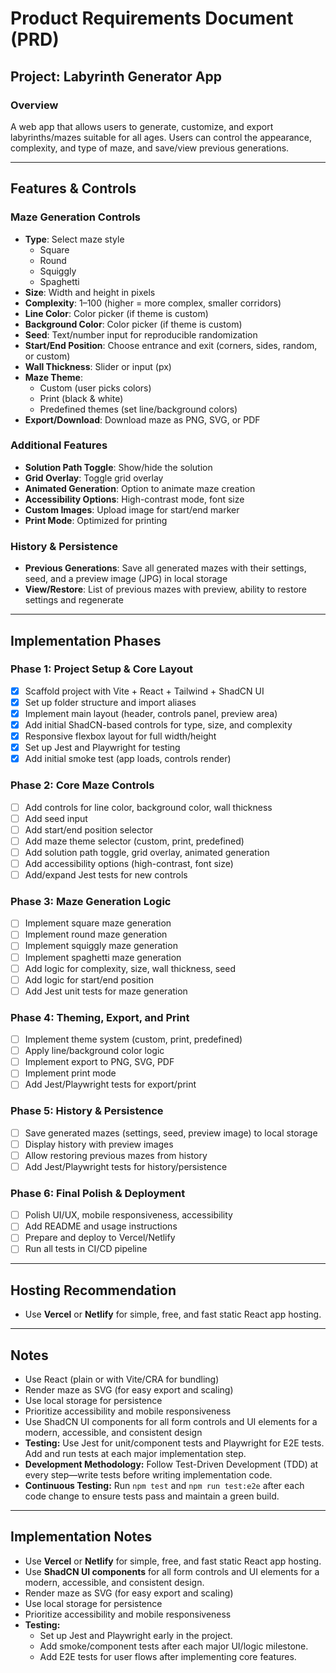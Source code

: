 # Product Requirements Document (PRD)

## Project: Labyrinth Generator App

### Overview
A web app that allows users to generate, customize, and export labyrinths/mazes suitable for all ages. Users can control the appearance, complexity, and type of maze, and save/view previous generations.

---

## Features & Controls

### Maze Generation Controls
- **Type**: Select maze style
  - Square
  - Round
  - Squiggly
  - Spaghetti
- **Size**: Width and height in pixels
- **Complexity**: 1–100 (higher = more complex, smaller corridors)
- **Line Color**: Color picker (if theme is custom)
- **Background Color**: Color picker (if theme is custom)
- **Seed**: Text/number input for reproducible randomization
- **Start/End Position**: Choose entrance and exit (corners, sides, random, or custom)
- **Wall Thickness**: Slider or input (px)
- **Maze Theme**:
  - Custom (user picks colors)
  - Print (black & white)
  - Predefined themes (set line/background colors)
- **Export/Download**: Download maze as PNG, SVG, or PDF

### Additional Features
- **Solution Path Toggle**: Show/hide the solution
- **Grid Overlay**: Toggle grid overlay
- **Animated Generation**: Option to animate maze creation
- **Accessibility Options**: High-contrast mode, font size
- **Custom Images**: Upload image for start/end marker
- **Print Mode**: Optimized for printing

### History & Persistence
- **Previous Generations**: Save all generated mazes with their settings, seed, and a preview image (JPG) in local storage
- **View/Restore**: List of previous mazes with preview, ability to restore settings and regenerate

---

## Implementation Phases

### Phase 1: Project Setup & Core Layout
- [x] Scaffold project with Vite + React + Tailwind + ShadCN UI
- [x] Set up folder structure and import aliases
- [x] Implement main layout (header, controls panel, preview area)
- [x] Add initial ShadCN-based controls for type, size, and complexity
- [x] Responsive flexbox layout for full width/height
- [x] Set up Jest and Playwright for testing
- [x] Add initial smoke test (app loads, controls render)

### Phase 2: Core Maze Controls
- [ ] Add controls for line color, background color, wall thickness
- [ ] Add seed input
- [ ] Add start/end position selector
- [ ] Add maze theme selector (custom, print, predefined)
- [ ] Add solution path toggle, grid overlay, animated generation
- [ ] Add accessibility options (high-contrast, font size)
- [ ] Add/expand Jest tests for new controls

### Phase 3: Maze Generation Logic
- [ ] Implement square maze generation
- [ ] Implement round maze generation
- [ ] Implement squiggly maze generation
- [ ] Implement spaghetti maze generation
- [ ] Add logic for complexity, size, wall thickness, seed
- [ ] Add logic for start/end position
- [ ] Add Jest unit tests for maze generation

### Phase 4: Theming, Export, and Print
- [ ] Implement theme system (custom, print, predefined)
- [ ] Apply line/background color logic
- [ ] Implement export to PNG, SVG, PDF
- [ ] Implement print mode
- [ ] Add Jest/Playwright tests for export/print

### Phase 5: History & Persistence
- [ ] Save generated mazes (settings, seed, preview image) to local storage
- [ ] Display history with preview images
- [ ] Allow restoring previous mazes from history
- [ ] Add Jest/Playwright tests for history/persistence

### Phase 6: Final Polish & Deployment
- [ ] Polish UI/UX, mobile responsiveness, accessibility
- [ ] Add README and usage instructions
- [ ] Prepare and deploy to Vercel/Netlify
- [ ] Run all tests in CI/CD pipeline

---

## Hosting Recommendation
- Use **Vercel** or **Netlify** for simple, free, and fast static React app hosting.

---

## Notes
- Use React (plain or with Vite/CRA for bundling)
- Render maze as SVG (for easy export and scaling)
- Use local storage for persistence
- Prioritize accessibility and mobile responsiveness
- Use ShadCN UI components for all form controls and UI elements for a modern, accessible, and consistent design
- **Testing:** Use Jest for unit/component tests and Playwright for E2E tests. Add and run tests at each major implementation step.
- **Development Methodology:** Follow Test-Driven Development (TDD) at every step—write tests before writing implementation code.
- **Continuous Testing:** Run `npm test` and `npm run test:e2e` after each code change to ensure tests pass and maintain a green build.

---

## Implementation Notes
- Use **Vercel** or **Netlify** for simple, free, and fast static React app hosting.
- Use **ShadCN UI components** for all form controls and UI elements for a modern, accessible, and consistent design.
- Render maze as SVG (for easy export and scaling)
- Use local storage for persistence
- Prioritize accessibility and mobile responsiveness 
- **Testing:**
  - Set up Jest and Playwright early in the project.
  - Add smoke/component tests after each major UI/logic milestone.
  - Add E2E tests for user flows after implementing core features. 